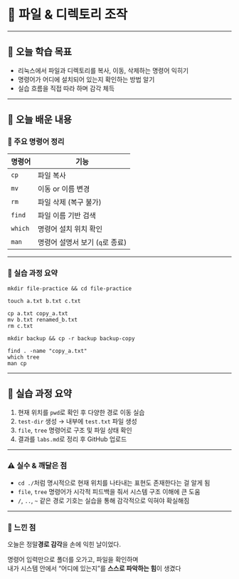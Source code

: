 # 📘 파일 & 디렉토리 조작

---

## 🎯 오늘 학습 목표
- 리눅스에서 파일과 디렉토리를 복사, 이동, 삭제하는 명령어 익히기
- 명령어가 어디에 설치되어 있는지 확인하는 방법 알기
- 실습 흐름을 직접 따라 하며 감각 체득

---

## 🧠 오늘 배운 내용

### 🔹 주요 명령어 정리

| 명령어 | 기능 |
|--------|------|
| `cp` | 파일 복사 |
| `mv` | 이동 or 이름 변경 |
| `rm` | 파일 삭제 (복구 불가) |
| `find` | 파일 이름 기반 검색 |
| `which` | 명령어 설치 위치 확인 |
| `man` | 명령어 설명서 보기 (`q`로 종료) |

---

### 🔹 실습 과정 요약

```
mkdir file-practice && cd file-practice

touch a.txt b.txt c.txt

cp a.txt copy_a.txt
mv b.txt renamed_b.txt
rm c.txt

mkdir backup && cp -r backup backup-copy

find . -name "copy_a.txt"
which tree
man cp
```

---

## 🧪 실습 과정 요약

1. 현재 위치를 `pwd`로 확인 후 다양한 경로 이동 실습
2. `test-dir` 생성 → 내부에 `test.txt` 파일 생성
3. `file`, `tree` 명령어로 구조 및 파일 상태 확인
4. 결과를 `labs.md`로 정리 후 GitHub 업로드

---

### ⚠️ 실수 & 깨달은 점
- `cd ./`처럼 명시적으로 현재 위치를 나타내는 표현도 존재한다는 걸 알게 됨
- `file`, `tree` 명령어가 시각적 피드백을 줘서 시스템 구조 이해에 큰 도움
- `/`, `..`, `~` 같은 경로 기호는 실습을 통해 감각적으로 익혀야 확실해짐

---

### 💭 느낀 점
오늘은 정말**경로 감각**을 손에 익힌 날이었다.

명령어 입력만으로 폴더를 오가고, 파일을 확인하며  
내가 시스템 안에서 “어디에 있는지”를 **스스로 파악하는 힘**이 생겼다

